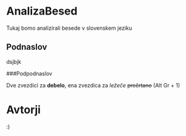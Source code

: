# AnalizaBesed

Tukaj bomo analizirali besede v slovenskem jeziku

## Podnaslov

dsjbjk

###Podpodnaslov

Dve zvezdici za **debelo**, ena zvezdica za *ležeče*
~~prečrtano~~ (Alt Gr + 1)


# Avtorji
:)
